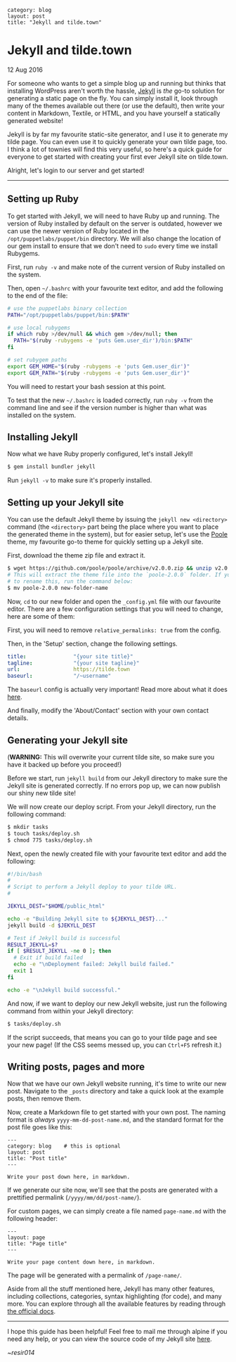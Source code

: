 ```
category: blog
layout: post
title: "Jekyll and tilde.town"
```

# Jekyll and tilde.town

12 Aug 2016

For someone who wants to get a simple blog up and running but thinks that installing WordPress aren't worth the hassle, [Jekyll][jekyll] is *the* go-to solution for generating a static page on the fly. You can simply install it, look through many of the themes available out there (or use the default), then write your content in Markdown, Textile, or HTML, and you have yourself a statically generated website!

Jekyll is by far my favourite static-site generator, and I use it to generate my tilde page. You can even use it to quickly generate your own tilde page, too. I think a lot of townies will find this very useful, so here's a quick guide for everyone to get started with creating your first ever Jekyll site on tilde.town.

Alright, let's login to our server and get started!

---

## Setting up Ruby

To get started with Jekyll, we will need to have Ruby up and running. The version of Ruby installed by default on the server is outdated, however we can use the newer version of Ruby located in the `/opt/puppetlabs/puppet/bin` directory. We will also change the location of our gem install to ensure that we don't need to `sudo` every time we install Rubygems.

First, run `ruby -v` and make note of the current version of Ruby installed on the system.

Then, open `~/.bashrc` with your favourite text editor, and add the following to the end of the file:

```bash
# use the puppetlabs binary collection
PATH="/opt/puppetlabs/puppet/bin:$PATH"

# use local rubygems
if which ruby >/dev/null && which gem >/dev/null; then
  PATH="$(ruby -rubygems -e 'puts Gem.user_dir')/bin:$PATH"
fi

# set rubygem paths
export GEM_HOME="$(ruby -rubygems -e 'puts Gem.user_dir')"
export GEM_PATH="$(ruby -rubygems -e 'puts Gem.user_dir')"
```

You will need to restart your bash session at this point.

To test that the new `~/.bashrc` is loaded correctly, run `ruby -v` from the command line and see if the version number is higher than what was installed on the system.

## Installing Jekyll

Now what we have Ruby properly configured, let's install Jekyll!

```bash
$ gem install bundler jekyll
```

Run `jekyll -v` to make sure it's properly installed.

## Setting up your Jekyll site

You can use the default Jekyll theme by issuing the `jekyll new <directory>` command (the `<directory>` part being the place where you want to place the generated theme in the system), but for easier setup, let's use the [Poole][poole] theme, my favourite go-to theme for quickly setting up a Jekyll site.

First, download the theme zip file and extract it.

```bash
$ wget https://github.com/poole/poole/archive/v2.0.0.zip && unzip v2.0.0.zip -d .
# This will extract the theme file into the `poole-2.0.0` folder. If you want
# to rename this, run the command below:
$ mv poole-2.0.0 new-folder-name
```

Now, `cd` to our new folder and open the `_config.yml` file with our favourite editor. There are a few configuration settings that you will need to change, here are some of them:

First, you will need to remove `relative_permalinks: true` from the config.

Then, in the 'Setup' section, change the following settings.

```yaml
title:               "{your site title}"
tagline:             "{your site tagline}"
url:                 https://tilde.town
baseurl:             "/~username"
```

The `baseurl` config is actually very important! Read more about what it does [here][jekyll-baseurl].

And finally, modify the 'About/Contact' section with your own contact details.

## Generating your Jekyll site

(**WARNING:** This will overwrite your current tilde site, so make sure you have it backed up before you proceed!)

Before we start, run `jekyll build` from our Jekyll directory to make sure the Jekyll site is generated correctly. If no errors pop up, we can now publish our shiny new tilde site!

We will now create our deploy script. From your Jekyll directory, run the following command:

```bash
$ mkdir tasks
$ touch tasks/deploy.sh
$ chmod 775 tasks/deploy.sh
```

Next, open the newly created file with your favourite text editor and add the following:

```bash
#!/bin/bash
#
# Script to perform a Jekyll deploy to your tilde URL.
#

JEKYLL_DEST="$HOME/public_html"

echo -e "Building Jekyll site to ${JEKYLL_DEST}..."
jekyll build -d $JEKYLL_DEST

# Test if Jekyll build is successful
RESULT_JEKYLL=$?
if [ $RESULT_JEKYLL -ne 0 ]; then
  # Exit if build failed
  echo -e "\nDeployment failed: Jekyll build failed."
  exit 1
fi

echo -e "\nJekyll build successful."
```

And now, if we want to deploy our new Jekyll website, just run the following command from within your Jekyll directory:

```bash
$ tasks/deploy.sh
```

If the script succeeds, that means you can go to your tilde page and see your new page! (If the CSS seems messed up, you can `Ctrl+F5` refresh it.)

## Writing posts, pages and more

Now that we have our own Jekyll website running, it's time to write our new post. Navigate to the `_posts` directory and take a quick look at the example posts, then remove them.

Now, create a Markdown file to get started with your own post. The naming format is *always* `yyyy-mm-dd-post-name.md`, and the standard format for the post file goes like this:

```
---
category: blog    # this is optional
layout: post
title: "Post title"
---

Write your post down here, in markdown.
```

If we generate our site now, we'll see that the posts are generated with a prettified permalink (`/yyyy/mm/dd/post-name/`).

For custom pages, we can simply create a file named `page-name.md` with the following header:

```
---
layout: page
title: "Page title"
---

Write your page content down here, in markdown.
```

The page will be generated with a permalink of `/page-name/`.

Aside from all the stuff mentioned here, Jekyll has many other features, including collections, categories, syntax highlighting (for code), and many more. You can explore through all the available features by reading through [the official docs][jekyll-docs].

---

I hope this guide has been helpful! Feel free to mail me through alpine if you need any help, or you can view the source code of my Jekyll site [here][resi-jekyll].

*~resir014*

[jekyll]: https://jekyllrb.com/
[poole]: http://getpoole.com/
[jekyll-baseurl]: https://byparker.com/blog/2014/clearing-up-confusion-around-baseurl/
[jekyll-docs]: https://jekyllrb.com/docs/home/
[resi-jekyll]: https://github.com/resir014/resir014-tilde